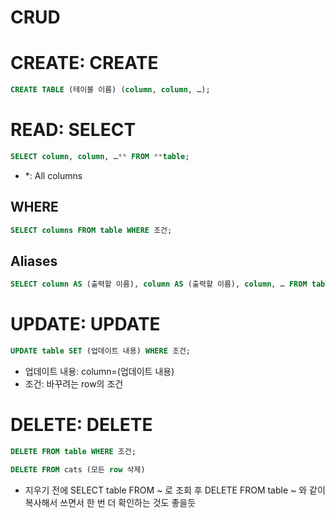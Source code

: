 # CRUD

# CREATE: CREATE

```SQL
CREATE TABLE (테이블 이름) (column, column, …);
```

# READ: SELECT

```SQL
SELECT column, column, …** FROM **table;
```

- *: All columns

## WHERE

```SQL
SELECT columns FROM table WHERE 조건;
```

## Aliases

```SQL
SELECT column AS (출력할 이름), column AS (출력할 이름), column, … FROM table;
```

# UPDATE: UPDATE

```SQL
UPDATE table SET (업데이트 내용) WHERE 조건;
```

- 업데이트 내용: column=(업데이트 내용)
- 조건: 바꾸려는 row의 조건

# DELETE: DELETE

```SQL
DELETE FROM table WHERE 조건;
```

```SQL
DELETE FROM cats (모든 row 삭제)
```

- 지우기 전에 SELECT table FROM ~ 로 조회 후 DELETE FROM table ~ 와 같이 복사해서 쓰면서 한 번 더 확인하는 것도 좋을듯